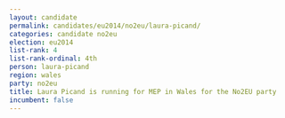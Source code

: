 ```yaml
---
layout: candidate
permalink: candidates/eu2014/no2eu/laura-picand/
categories: candidate no2eu
election: eu2014
list-rank: 4
list-rank-ordinal: 4th
person: laura-picand
region: wales
party: no2eu
title: Laura Picand is running for MEP in Wales for the No2EU party
incumbent: false
---
```

